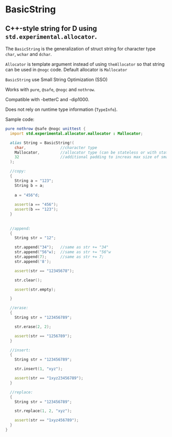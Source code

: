 # BasicString
## C++-style string for D using `std.experimental.allocator`.

The `BasicString` is the generalization of struct string for character type `char`, `wchar` and `dchar`.

`Allocator` is template argument instead of using `theAllocator` so
that string can be used in `@nogc` code. Default allocator is `Mallocator`

`BasicString` use Small String Optimization (SSO)

Works with `pure`, `@safe`, `@nogc` and `nothrow`.

Compatible with -betterC and -dip1000.

Does not rely on runtime type information (`TypeInfo`).

Sample code:

```d
pure nothrow @safe @nogc unittest {
  import std.experimental.allocator.mallocator : Mallocator;

  alias String = BasicString!(
    char,               //character type
    Mallocator,         //allocator type (can be stateless or with state)
    32                  //additional padding to increas max size of small string (small string does not allocate memory).
  );

  //copy:
  {
    String a = "123";
    String b = a;
    
    a = "456"d;
    
    assert(a == "456");
    assert(b == "123");
  }
  
  
  //append:
  {
    String str = "12";

    str.append("34");   //same as str += "34"
    str.append("56"w);  //same as str += "56"w
    str.append(7);      //same as str += 7;
    str.append('8');

    assert(str == "12345678");

    str.clear();

    assert(str.empty);

  }

  //erase:
  {
    String str = "123456789";

    str.erase(2, 2);

    assert(str == "1256789");
  }

  //insert:
  {
    String str = "123456789";

    str.insert(1, "xyz");

    assert(str == "1xyz23456789");
  }

  //replace:
  {
    String str = "123456789";

    str.replace(1, 2, "xyz");

    assert(str == "1xyz456789");
  }
}
```
